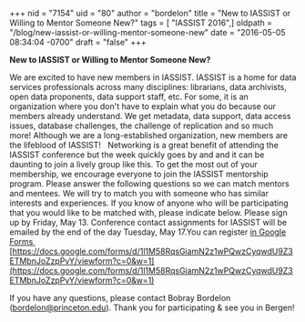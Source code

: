+++
nid = "7154"
uid = "80"
author = "bordelon"
title = "New to IASSIST or Willing to Mentor Someone New?"
tags = [ "IASSIST 2016",]
oldpath = "/blog/new-iassist-or-willing-mentor-someone-new"
date = "2016-05-05 08:34:04 -0700"
draft = "false"
+++
 

**New to IASSIST or Willing to Mentor Someone New?**

We are excited to have new members in IASSIST. IASSIST is a home for
data services professionals across many disciplines: librarians, data
archivists, open data proponents, data support staff, etc. For some, it
is an organization where you don't have to explain what you do because
our members already understand. We get metadata, data support, data
access issues, database challenges, the challenge of replication and so
much more! Although we are a long-established organization, new members
are the lifeblood of IASSIST!
  Networking is a great benefit of attending the IASSIST conference but
the week quickly goes by and and it can be daunting to join a lively
group like this. To get the most out of your membership, we encourage
everyone to join the IASSIST mentorship program. Please answer the
following questions so we can match mentors and mentees. We will try to
match you with someone who has similar interests and experiences. If you
know of anyone who will be participating that you would like to be
matched with, please indicate below. Please sign up by Friday, May 13.
Conference contact assignments for IASSIST will be emailed by the end of
the day Tuesday, May 17.You can register [in Google Forms 
](https://owa.princeton.edu/owa/redir.aspx?C=qinbMVYWnbo5gQkT7rlJl9jEAFYmWtxharampp7bMNmE9khW-nTTCA..&URL=https%3a%2f%2fdocs.google.com%2fforms%2fd%2f1l1M58RqsGiamN2z1wPQwzCyqwdU9Z3ETMbnJoZzpPvY%2fviewform%3fc%3d0%26w%3d1%26usp%3dmail_form_link)[https://docs.google.com/forms/d/1l1M58RqsGiamN2z1wPQwzCyqwdU9Z3ETMbnJoZzpPvY/viewform?c=0&w=1](https://docs.google.com/forms/d/1l1M58RqsGiamN2z1wPQwzCyqwdU9Z3ETMbnJoZzpPvY/viewform?c=0&w=1)

 If you have any questions, please contact Bobray Bordelon
([bordelon@princeton.edu](https://owa.princeton.edu/owa/redir.aspx?C=Es7qUg7G8o38BvNZYSg15xGrUJjb8GAt2DmQS3ssAKWVHUlW-nTTCA..&URL=mailto%3abordelon%40princeton.edu)).
Thank you for participating & see you in Bergen!
